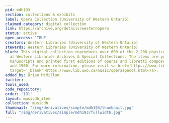 ```yaml
---
pid: mdh193
section: collections & exhibits
label: Opera Collection (University of Western Ontario)
claimed_category: digital collection
link: https://archive.org/details/westernopera
status: active
open_access: 'TRUE'
creators: Western Libraries (University of Western Ontario)
stewards: Western Libraries (University of Western Ontario)
blurb: This digital collection reproduces over 600 of the 2,200 physical volumes held
  at Western Libraries Archives & Special Collections. The items are primarily rare
  manuscripts and printed first editions of operas and libretti composed between 1597
  and 1900. For more information, please visit <a href='https://www.lib.uwo.ca/music/operaspecol.html'
  target='_blank'>https://www.lib.uwo.ca/music/operaspecol.html</a>.
added_by: Brian McMillan
twitter:
tools_used:
code_repository:
order: '191'
layout: musicdh_item
collection: musicdh
thumbnail: "/img/derivatives/simple/mdh193/thumbnail.jpg"
full: "/img/derivatives/simple/mdh193/fullwidth.jpg"
---
```

